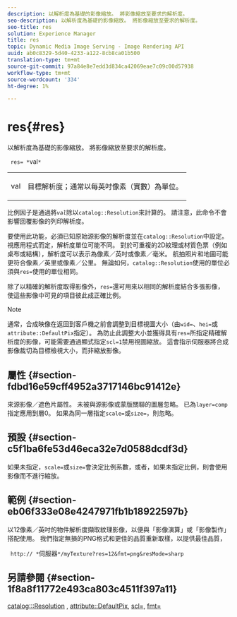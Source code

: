 ```yaml
---
description: 以解析度為基礎的影像縮放。 將影像縮放至要求的解析度。
seo-description: 以解析度為基礎的影像縮放。 將影像縮放至要求的解析度。
seo-title: res
solution: Experience Manager
title: res
topic: Dynamic Media Image Serving - Image Rendering API
uuid: ab0c8329-5d40-4233-a122-8cb8ca01b500
translation-type: tm+mt
source-git-commit: 97a84e8e7edd3d834ca42069eae7c09c00d57938
workflow-type: tm+mt
source-wordcount: '334'
ht-degree: 1%

---
```



# res{#res}

以解析度為基礎的影像縮放。 將影像縮放至要求的解析度。

` res= *`val`*`

<table id="simpletable_E69F3709266749C4A165C90FF18FF5AA"> 
 <tr class="strow"> 
  <td class="stentry"> <p> <span class="varname"> val  </span> </p> </td> 
  <td class="stentry"> <p>目標解析度；通常以每英吋像素（實數）為單位。 </p> </td> 
 </tr> 
</table>

比例因子是通過將&#x200B;*`val`*&#x200B;除以`catalog::Resolution`來計算的。 請注意，此命令不會影響回覆影像的列印解析度。

要使用此功能，必須已知原始源影像的解析度並在`catalog::Resolution`中設定。 視應用程式而定，解析度單位可能不同。 對於可重複的2D紋理或材質色票（例如桌布或結構），解析度可以表示為像素／英吋或像素／毫米。 航拍照片和地圖可能更符合像素／英里或像素／公里。 無論如何，`catalog::Resolution`使用的單位必須與`res=`使用的單位相同。

除了以精確的解析度取得影像外，`res=`還可用來以相同的解析度結合多張影像，使這些影像中可見的項目彼此成正確比例。

>[!NOTE]
>
>通常，合成映像在返回到客戶機之前會調整到目標視圖大小（由`wid=`、`hei=`或`attribute::DefaultPix`指定）。 為防止此調整大小並獲得具有`res=`所指定精確解析度的影像，可能需要通過顯式指定`scl=1`禁用視圖縮放。 這會指示伺服器將合成影像裁切為目標檢視大小，而非縮放影像。

## 屬性 {#section-fdbd16e59cff4952a3717146bc91412e}

來源影像／遮色片屬性。 未被與源影像或蒙版關聯的圖層忽略。 已為`layer=comp`指定應用到層0。 如果為同一層指定`scale=`或`size=`，則忽略。

## 預設 {#section-c5f1ba6fe53d46eca32e7d0588dcdf3d}

如果未指定，`scale=`或`size=`會決定比例系數，或者，如果未指定比例，則會使用影像而不進行縮放。

## 範例 {#section-eb06f333e08e4247971fb1b18922597b}

以12像素／英吋的物件解析度擷取紋理影像，以便與「影像演算」或「影像製作」搭配使用。 我們指定無損的PNG格式和更佳的品質重新取樣，以提供最佳品質，

` http:// *`伺服器`*/myTexture?res=12&fmt=png&resMode=sharp`

## 另請參閱 {#section-1f8a8f11772e493ca803c4511f397a11}

[catalog:::Resolution](../../../../../is-api/image-catalog/image-serving-api-ref/c-image-catalog-reference/c-image-svg-data-reference/c-image-data-reference/r-resolution-cat.md#reference-de489f5f36b64bd0831749546f8728e1) ,  [attribute::DefaultPix](../../../../../is-api/image-catalog/image-serving-api-ref/c-image-catalog-reference/c-attributes-reference/r-defaultpix.md#reference-996b2c22b30f4fd9b970c84063306df1), [scl=](../../../../../is-api/http-ref/image-serving-api-ref/c-http-protocol-reference/c-command-reference/r-scl.md#reference-b2a74e493d0d407e98fe350551ba3fcc), [fmt=](../../../../../is-api/http-ref/image-serving-api-ref/c-http-protocol-reference/c-command-reference/r-is-http-fmt.md#reference-cdf10043423b45ba9fe15157fb3ae37a)
